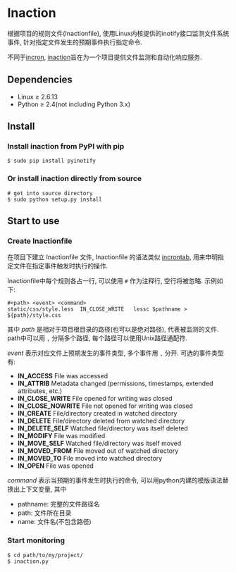 Inaction
========

根据项目的规则文件(Inactionfile), 使用Linux内核提供的inotify接口监测文件系统事件,
针对指定文件发生的预期事件执行指定命令.

不同于[incron](http://linux.die.net/man/8/incrond),
[inaction](https://github.com/wonderbeyond/inaction)旨在为一个项目提供文件监测和自动化响应服务.

## Dependencies

- Linux ≥ 2.6.13
- Python ≥ 2.4(not including Python 3.x)

## Install

### Install inaction from PyPI with pip

    $ sudo pip install pyinotify

### Or install inaction directly from source

    # get into source directory
    $ sudo python setup.py install

## Start to use

### Create Inactionfile

在项目下建立 Inactionfile 文件, Inactionfile 的语法类似 [incrontab](http://linux.die.net/man/5/incrontab),
用来申明指定文件在指定事件触发时执行的操作.

Inactionfile中每个规则各占一行, 可以使用 `#` 作为注释行, 空行将被忽略.
示例如下:

    #<path> <event> <command>
    static/css/style.less  IN_CLOSE_WRITE   lessc $pathname > ${path}/style.css

其中 *path* 是相对于项目根目录的路径(也可以是绝对路径), 代表被监测的文件.
path中可以用 `,` 分隔多个路径, 每个路径可以使用Unix路径通配符.

*event* 表示对应文件上预期发生的事件类型, 多个事件用 `,` 分开.
可选的事件类型有:

- **IN_ACCESS** File was accessed
- **IN_ATTRIB** Metadata changed (permissions, timestamps, extended attributes, etc.)
- **IN_CLOSE_WRITE** File opened for writing was closed
- **IN_CLOSE_NOWRITE** File not opened for writing was closed
- **IN_CREATE** File/directory created in watched directory
- **IN_DELETE** File/directory deleted from watched directory
- **IN_DELETE_SELF** Watched file/directory was itself deleted
- **IN_MODIFY** File was modified
- **IN_MOVE_SELF** Watched file/directory was itself moved
- **IN_MOVED_FROM** File moved out of watched directory
- **IN_MOVED_TO** File moved into watched directory
- **IN_OPEN** File was opened

*command* 表示当预期的事件发生时执行的命令, 可以用python内建的模版语法替换出上下文变量, 其中

- pathname: 完整的文件路径名
- path: 文件所在目录
- name: 文件名(不包含路径)

### Start monitoring

    $ cd path/to/my/project/
    $ inaction.py

